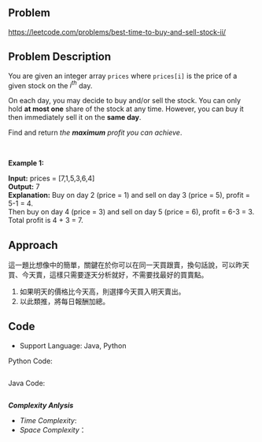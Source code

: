 ## Problem

https://leetcode.com/problems/best-time-to-buy-and-sell-stock-ii/

## Problem Description

You are given an integer array `prices` where `prices[i]` is the price of a given stock on the $i^{th}$ day.

On each day, you may decide to buy and/or sell the stock. You can only hold **at most one** share of the stock at any time. However, you can buy it then immediately sell it on the **same day**.

Find and return *the **maximum** profit you can achieve*.

</br>

**Example 1:**  

**Input:** prices = [7,1,5,3,6,4]  </br>
**Output:** 7  </br>
**Explanation:** Buy on day 2 (price = 1) and sell on day 3 (price = 5), profit = 5-1 = 4. </br>
Then buy on day 4 (price = 3) and sell on day 5 (price = 6), profit = 6-3 = 3. </br>
Total profit is 4 + 3 = 7.



## Approach
這一題比想像中的簡單，關鍵在於你可以在同一天買跟賣，換句話說，可以昨天買、今天賣，這樣只需要逐天分析就好，不需要找最好的買賣點。
1. 如果明天的價格比今天高，則選擇今天買入明天賣出。
2. 以此類推，將每日報酬加總。
 


## Code

- Support Language: Java, Python

Python Code:

```py

```

Java Code:

```

```

**_Complexity Anlysis_**

- _Time Complexity_: 
- _Space Complexity_：
